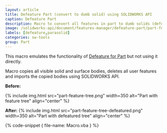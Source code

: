 ```yaml
---
layout: article
title: Defeature Part (convert to dumb solid) using SOLIDWORKS API
caption: Defeature Part
description: Macro to convert all features in part to dumb solids (defeature part) and surfaces using SOLIDWORKS API
image: /solidworks-api/document/features-manager/defeature-part/part-feature-tree-defeatured.png
labels: [defeature,parasolid]
categories: sw-tools
group: Part
---
```

This macro emulates the functionality of [Defeature for Part](http://help.solidworks.com/2018/english/solidworks/sldworks/c_defeature_for_parts.htm) but not using it directly.

Macro copies all visible solid and surface bodies, deletes all user features and imports the copied bodies using SOLIDWORKS API.

**Before:**

{% include img.html src="part-feature-tree.png" width=350 alt="Part with feature tree" align="center" %}

**After:**
{% include img.html src="part-feature-tree-defeatured.png" width=350 alt="Part with defeatured tree" align="center" %}

{% code-snippet { file-name: Macro.vba } %}
